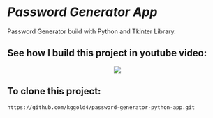 # <i>Password Generator App</i>

Password Generator build with Python and Tkinter Library.

## See how I build this project in youtube video:

<p align="center">
    <a href="https://www.youtube.com/watch?v=-RPpInICIys"><img src="http://i3.ytimg.com/vi/-RPpInICIys/maxresdefault.jpg"></a>
</p>

## To clone this project:

```
https://github.com/kggold4/password-generator-python-app.git
```
